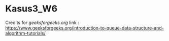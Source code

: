 # Kasus3_W6

Credits for *geeksforgeeks.org*
link : https://www.geeksforgeeks.org/introduction-to-queue-data-structure-and-algorithm-tutorials/

